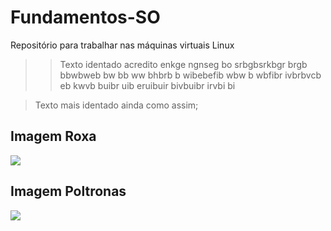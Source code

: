 # Fundamentos-SO
Repositório para trabalhar nas máquinas virtuais Linux
>> Texto identado acredito enkge ngnseg bo srbgbsrkbgr brgb bbwbweb bw bb ww bhbrb b wibebefib wbw b wbfibr ivbrbvcb eb kwvb buibr uib eruibuir bivbuibr irvbi bi

> Texto mais identado ainda como assim;

## Imagem Roxa
![](https://i.imgur.com/rZkNahQ.jpg)

## Imagem Poltronas
![](https://i.imgur.com/7capjUH.jpg)

